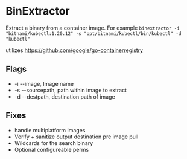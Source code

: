 # BinExtractor

Extract a binary from a container image. For example `binextractor -i "bitnami/kubectl:1.20.12" -s "opt/bitnami/kubectl/bin/kubectl" -d "kubectl"`

utilizes https://github.com/google/go-containerregistry

## Flags 
* -i --image, Image name
* -s --sourcepath, path within image to extract
* -d --destpath, destination path of image

## Fixes
* handle multiplatform images
* Verify + sanitize output destination pre image pull
* Wildcards for the search binary
* Optional configureable perms
